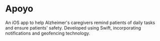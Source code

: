 # Apoyo
 An iOS app to help Alzheimer's caregivers remind patients of daily tasks and ensure patients' safety. Developed using Swift, incorporating notifications and geofencing technology.
